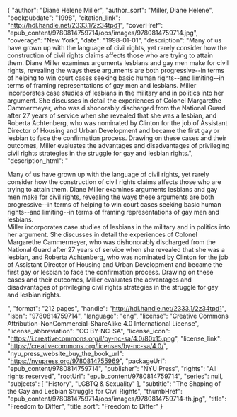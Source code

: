 {
  "author": "Diane Helene Miller",
  "author_sort": "Miller, Diane Helene",
  "bookpubdate": "1998",
  "citation_link": "http://hdl.handle.net/2333.1/2z34tpd1",
  "coverHref": "epub_content/9780814759714/ops/images/9780814759714.jpg",
  "coverage": "New York",
  "date": "1998-01-01",
  "description": "Many of us have grown up with the language of civil rights, yet rarely consider how the construction of civil rights claims affects those who are trying to attain them. Diane Miller examines arguments lesbians and gay men make for civil rights, revealing the ways these arguments are both progressive--in terms of helping to win court cases seeking basic human rights--and limiting--in terms of framing representations of gay men and lesbians. Miller incorporates case studies of lesbians in the military and in politics into her argument.  She discusses in detail the experiences of Colonel Margarethe Cammermeyer, who was dishonorably discharged from the National Guard after 27 years of service when she revealed that she was a lesbian, and Roberta Achtenberg, who was nominated by Clinton for the job of Assistant Director of Housing and Urban Development and became the first gay or lesbian to face the confirmation process.  Drawing on these cases and their outcomes, Miller evaluates the advantages and disadvantages of privileging civil rights strategies in the struggle for gay and lesbian rights.",
  "description_html": "<p>Many of us have grown up with the language of civil rights, yet rarely consider how the construction of civil rights claims affects those who are trying to attain them. Diane Miller examines arguments lesbians and gay men make for civil rights, revealing the ways these arguments are both progressive--in terms of helping to win court cases seeking basic human rights--and limiting--in terms of framing representations of gay men and lesbians.<br> Miller incorporates case studies of lesbians in the military and in politics into her argument.  She discusses in detail the experiences of Colonel Margarethe Cammermeyer, who was dishonorably discharged from the National Guard after 27 years of service when she revealed that she was a lesbian, and Roberta Achtenberg, who was nominated by Clinton for the job of Assistant Director of Housing and Urban Development and became the first gay or lesbian to face the confirmation process.  Drawing on these cases and their outcomes, Miller evaluates the advantages and disadvantages of privileging civil rights strategies in the struggle for gay and lesbian rights.</p>",
  "format": "212 pages",
  "handle": "http://hdl.handle.net/2333.1/2z34tpd1",
  "isbn": "9780814759714",
  "language": "eng",
  "license": "Creative Commons Attribution-NonCommercial-ShareAlike 4.0 International License",
  "license_abbreviation": "CC BY-NC-SA",
  "license_icon": "https://i.creativecommons.org/l/by-nc-sa/4.0/80x15.png",
  "license_link": "https://creativecommons.org/licenses/by-nc-sa/4.0/",
  "nyu_press_website_buy_the_book_url": "https://nyupress.org/9780814755969",
  "packageUrl": "epub_content/9780814759714",
  "publisher": "NYU Press",
  "rights": "All rights reserved",
  "rootUrl": "epub_content/9780814759714",
  "series": null,
  "subjects": [
    "History",
    "LGBTQ & Sexuality"
  ],
  "subtitle": "The Shaping of the Gay and Lesbian Struggle for Civil Rights",
  "thumbHref": "epub_content/9780814759714/ops/images/9780814759714-th.jpg",
  "title": "Freedom to Differ",
  "title_sort": "Freedom to Differ"
}

